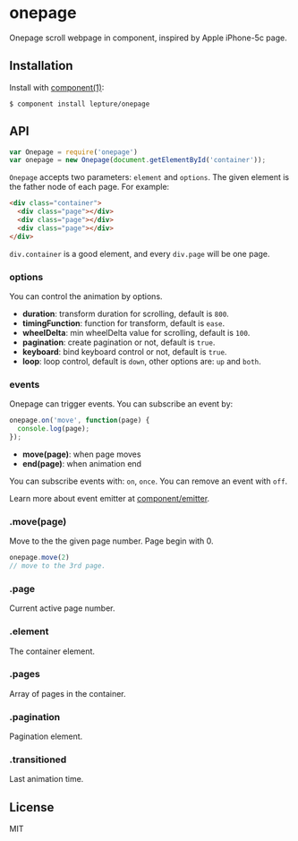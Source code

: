 
# onepage

Onepage scroll webpage in component, inspired by Apple iPhone-5c page.

## Installation

Install with [component(1)](http://component.io):

    $ component install lepture/onepage

## API

```js
var Onepage = require('onepage')
var onepage = new Onepage(document.getElementById('container'));
```

`Onepage` accepts two parameters: `element` and `options`. The given
element is the father node of each page. For example:

```html
<div class="container">
  <div class="page"></div>
  <div class="page"></div>
  <div class="page"></div>
</div>
```

`div.container` is a good element, and every `div.page` will be one page.

### options

You can control the animation by options.

- **duration**: transform duration for scrolling, default is `800`.
- **timingFunction**: function for transform, default is `ease`.
- **wheelDelta**: min wheelDelta value for scrolling, default is `100`.
- **pagination**: create pagination or not, default is `true`.
- **keyboard**: bind keyboard control or not, default is `true`.
- **loop**: loop control, default is `down`, other options are: `up` and `both`.

### events

Onepage can trigger events. You can subscribe an event by:

```js
onepage.on('move', function(page) {
  console.log(page);
});
```

- **move(page)**: when page moves
- **end(page)**: when animation end

You can subscribe events with: `on`, `once`. You can remove an event with
`off`.

Learn more about event emitter at [component/emitter](https://github.com/component/emitter).

### .move(page)

Move to the the given page number. Page begin with 0.

```js
onepage.move(2)
// move to the 3rd page.
```

### .page

Current active page number.

### .element

The container element.

### .pages

Array of pages in the container.

### .pagination

Pagination element.

### .transitioned

Last animation time.

## License

MIT
